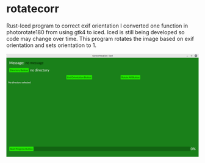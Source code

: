 # rotatecorr
Rust-Iced program to correct exif orientation
I converted one function in photorotate180 from using gtk4 to iced.
Iced is still being developed so code may change over time.
This program rotates the image based on exif orientation and sets orientation to 1.

<img src="image/rotatecorrection.png" width="800px" />

